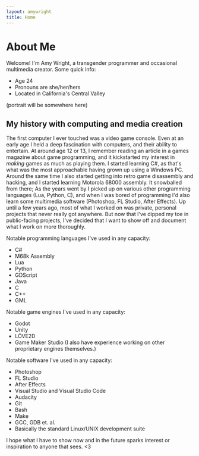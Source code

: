 ```yaml
---
layout: amywright
title: Home
---
```


# About Me

Welcome! I'm Amy Wright, a transgender programmer and occasional multimedia creator. Some quick info:

- Age 24
- Pronouns are she/her/hers
- Located in California's Central Valley

(portrait will be somewhere here)

## My history with computing and media creation

The first computer I ever touched was a video game console. Even at an early age I held a deep fascination with computers, and their ability to entertain. At around age 12 or 13, I remember reading an article in a games magazine about game programming, and it kickstarted my interest in *making* games as much as playing them. I started learning C#, as that's what was the most approachable having grown up using a Windows PC. Around the same time I also started getting into retro game disassembly and hacking, and I started learning Motorola 68000 assembly. It snowballed from there; As the years went by I picked up on various other programming languages (Lua, Python, C), and when I was bored of programming I'd also learn some multimedia software (Photoshop, FL Studio, After Effects). Up until a few years ago, most of what I worked on was private, personal projects that never really got anywhere. But now that I've dipped my toe in public-facing projects, I've decided that I want to show off and document what I work on more thoroughly.

Notable programming languages I've used in any capacity:
- C#
- M68k Assembly
- Lua
- Python
- GDScript
- Java
- C
- C++
- GML

Notable game engines I've used in any capacity:
- Godot
- Unity
- LÖVE2D
- Game Maker Studio
(I also have experience working on other proprietary engines themselves.)

Notable software I've used in any capacity:
- Photoshop
- FL Studio
- After Effects
- Visual Studio and Visual Studio Code
- Audacity
- Git
- Bash
- Make
- GCC, GDB et. al.
- Basically the standard Linux/UNIX development suite

I hope what I have to show now and in the future sparks interest or inspiration to anyone that sees. <3
